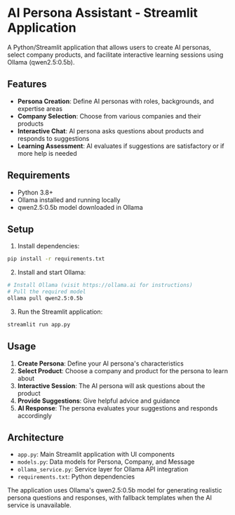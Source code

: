 
# AI Persona Assistant - Streamlit Application

A Python/Streamlit application that allows users to create AI personas, select company products, and facilitate interactive learning sessions using Ollama (qwen2.5:0.5b).

## Features

- **Persona Creation**: Define AI personas with roles, backgrounds, and expertise areas
- **Company Selection**: Choose from various companies and their products
- **Interactive Chat**: AI persona asks questions about products and responds to suggestions
- **Learning Assessment**: AI evaluates if suggestions are satisfactory or if more help is needed

## Requirements

- Python 3.8+
- Ollama installed and running locally
- qwen2.5:0.5b model downloaded in Ollama

## Setup

1. Install dependencies:
```bash
pip install -r requirements.txt
```

2. Install and start Ollama:
```bash
# Install Ollama (visit https://ollama.ai for instructions)
# Pull the required model
ollama pull qwen2.5:0.5b
```

3. Run the Streamlit application:
```bash
streamlit run app.py
```

## Usage

1. **Create Persona**: Define your AI persona's characteristics
2. **Select Product**: Choose a company and product for the persona to learn about
3. **Interactive Session**: The AI persona will ask questions about the product
4. **Provide Suggestions**: Give helpful advice and guidance
5. **AI Response**: The persona evaluates your suggestions and responds accordingly

## Architecture

- `app.py`: Main Streamlit application with UI components
- `models.py`: Data models for Persona, Company, and Message
- `ollama_service.py`: Service layer for Ollama API integration
- `requirements.txt`: Python dependencies

The application uses Ollama's qwen2.5:0.5b model for generating realistic persona questions and responses, with fallback templates when the AI service is unavailable.
